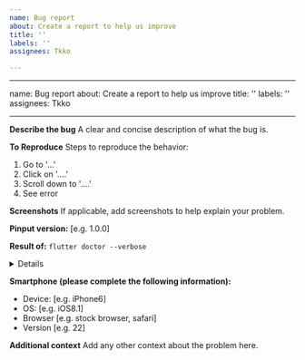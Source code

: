 ```yaml
---
name: Bug report
about: Create a report to help us improve
title: ''
labels: ''
assignees: Tkko

---
```


---
name: Bug report
about: Create a report to help us improve
title: ''
labels: ''
assignees: Tkko

---

**Describe the bug**
A clear and concise description of what the bug is.

**To Reproduce**
Steps to reproduce the behavior:
1. Go to '...'
2. Click on '....'
3. Scroll down to '....'
4. See error

**Screenshots**
If applicable, add screenshots to help explain your problem.

**Pinput version:** [e.g. 1.0.0]

**Result of:** `flutter doctor --verbose`
<details>
[!] Flutter (Channel stable, 3.10.0, on macOS 13.3.1 22E772610a darwin-arm64, locale en)
    • Flutter version 3.10.0 on channel stable at /Users/dev/fvm/versions/stable
...
</details>

**Smartphone (please complete the following information):**
 - Device: [e.g. iPhone6]
 - OS: [e.g. iOS8.1]
 - Browser [e.g. stock browser, safari]
 - Version [e.g. 22]

**Additional context**
Add any other context about the problem here.
